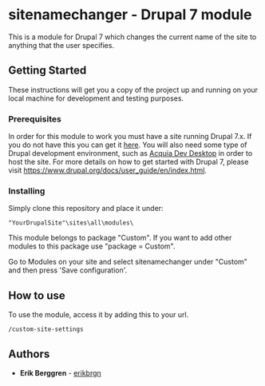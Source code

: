# sitenamechanger - Drupal 7 module
This is a module for Drupal 7 which changes the current name of the site to anything that the user specifies.

## Getting Started

These instructions will get you a copy of the project up and running on your local machine for development and testing purposes.

### Prerequisites

In order for this module to work you must have a site running Drupal 7.x. If you do not have this you can get it [here](https://www.drupal.org/project/drupal). You will also need some type of Drupal development environment, such as [Acquia Dev Desktop](https://dev.acquia.com/downloads) in order to host the site. For more details on how to get started with Drupal 7, please visit https://www.drupal.org/docs/user_guide/en/index.html.



### Installing

Simply clone this repository and place it under:
```
"YourDrupalSite"\sites\all\modules\
```
This module belongs to package "Custom". If you want to add other modules to this package use "package = Custom".

Go to Modules on your site and select sitenamechanger under "Custom" and then press 'Save configuration'.

## How to use
To use the module, access it by adding this to your url.
```
/custom-site-settings
```

## Authors

* **Erik Berggren**  - [erikbrgn](https://github.com/erikbrgn)


